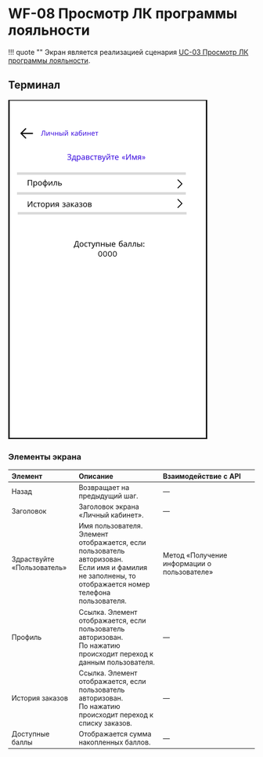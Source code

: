 # WF-08 Просмотр ЛК программы лояльности

!!! quote ""
    Экран является реализацией сценария [UC-03 Просмотр ЛК программы лояльности](../requirements/uc03.md).

## Терминал

![Альтернативный текст](wf08WEB.png)

### Элементы экрана

| **Элемент**                | **Описание**                                                                                                                                            | Взаимодействие&nbsp;с&nbsp;API              |
| :------------------------- | :------------------------------------------------------------------------------------------------------------------------------------------------------ | :------------------------------------------ |
| Назад                      | Возвращает на предыдущий шаг.                                                                                                                           | —                                           |
| Заголовок                  | Заголовок экрана «Личный кабинет».                                                                                                                      | —                                           |
| Здраствуйте «Пользователь» | Имя пользователя. Элемент отображается, если пользователь авторизован.<br>Если имя и фамилия не заполнены, то отображается номер телефона пользователя. | Метод «Получение информации о пользователе» |
| Профиль                    | Ссылка. Элемент отображается, если пользователь авторизован.<br>По нажатию происходит переход к данным пользователя.                                    | —                                           |
| История заказов            | Ссылка. Элемент отображается, если пользователь авторизован.<br>По нажатию происходит переход к списку заказов.                                         | —                                           |
| Доступные баллы            | Отображается сумма накопленных баллов.                                                                                                                  | —                                           |

